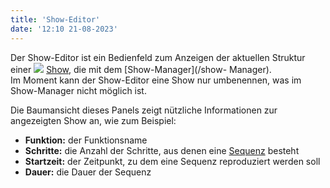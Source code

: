 ```yaml
---
title: 'Show-Editor'
date: '12:10 21-08-2023'
---
```


Der Show-Editor ist ein Bedienfeld zum Anzeigen der aktuellen Struktur einer ![](/basics/show.png) [Show](/basics/glossary-and-concepts#show), die mit dem [Show-Manager](/show- Manager).  
Im Moment kann der Show-Editor eine Show nur umbenennen, was im Show-Manager nicht möglich ist.  
  
Die Baumansicht dieses Panels zeigt nützliche Informationen zur angezeigten Show an, wie zum Beispiel:

* **Funktion:** der Funktionsname
* **Schritte:** die Anzahl der Schritte, aus denen eine [Sequenz](/basics/glossary-and-concepts#sequence) besteht
* **Startzeit:** der Zeitpunkt, zu dem eine Sequenz reproduziert werden soll
* **Dauer:** die Dauer der Sequenz